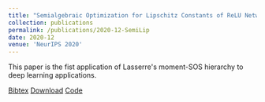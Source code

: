 ```yaml
---
title: "Semialgebraic Optimization for Lipschitz Constants of ReLU Networks"
collection: publications
permalink: /publications/2020-12-SemiLip
date: 2020-12
venue: 'NeurIPS 2020'
---
```

This paper is the fist application of Lasserre's moment-SOS hierarchy to deep learning applications.

[Bibtex](https://tongchen779.github.io/files/2020-12-SemiLip-Bibtex.bib)
[Download](https://tongchen779.github.io/files/paper1.pdf)
[Code](https://github.com/TongCHEN779/CertDNN)